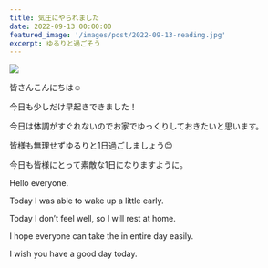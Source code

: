 ```yaml
---
title: 気圧にやられました
date: 2022-09-13 00:00:00
featured_image: '/images/post/2022-09-13-reading.jpg'
excerpt: ゆるりと過ごそう
---
```


![](https://yutarochan.github.io/yurumina/images/post/2022-09-13-reading.jpg)

皆さんこんにちは☺︎

今日も少しだけ早起きできました！

今日は体調がすぐれないのでお家でゆっくりしておきたいと思います。

皆様も無理せずゆるりと1日過ごしましょう😊

今日も皆様にとって素敵な1日になりますように。

Hello everyone. 

Today I was able to wake up a little early. 

Today I don’t feel well, so I will rest at home. 

I hope everyone can take the in entire day easily. 

I wish you have a good day today. 
